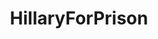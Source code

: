 ---
title: HillaryForPrison
crosslinks:
- autotldr
- The_Donald
- TopMindsOfReddit
- conspiracy
- politics
- WayOfTheBern
- Enough_Sanders_Spam
- WikiLeaks
- AskThe_Donald
- xkcd
- worldnews
- redacted
- BrasilOnReddit
- Entrepreneurs
- livven
- Sorosforprison
- shills
- BreakingNews24hr
- BlueMidterm2018
- technology
---